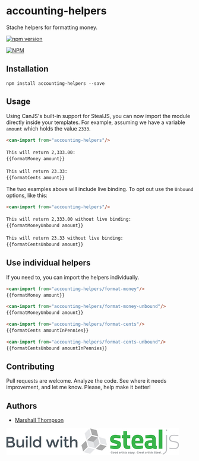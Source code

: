 # accounting-helpers
Stache helpers for formatting money.

[![npm version](https://badge.fury.io/js/accounting-helpers.svg)](https://badge.fury.io/js/accounting-helpers)

[![NPM](https://nodei.co/npm/accounting-helpers.png?downloads=true&downloadRank=true&stars=true)](https://nodei.co/npm/accounting-helpers/)

## Installation
```
npm install accounting-helpers --save
```

## Usage

Using CanJS's built-in support for StealJS, you can now import the module directly inside your templates.  For example, assuming we have a variable `amount` which holds the value `2333`.
```html
<can-import from="accounting-helpers"/>

This will return 2,333.00:
{{formatMoney amount}}

This will return 23.33:
{{formatCents amount}}
```

The two examples above will include live binding.  To opt out use the `Unbound` options, like this:
```html
<can-import from="accounting-helpers"/>

This will return 2,333.00 without live binding:
{{formatMoneyUnbound amount}}

This will return 23.33 without live binding:
{{formatCentsUnbound amount}}
```

## Use individual helpers
If you need to, you can import the helpers individually.

```html
<can-import from="accounting-helpers/format-money"/>
{{formatMoney amount}}
```

```html
<can-import from="accounting-helpers/format-money-unbound"/>
{{formatMoneyUnbound amount}}
```

```html
<can-import from="accounting-helpers/format-cents"/>
{{formatCents amountInPennies}}
```

```html
<can-import from="accounting-helpers/format-cents-unbound"/>
{{formatCentsUnbound amountInPennies}}
```

## Contributing
Pull requests are welcome. Analyze the code. See where it needs improvement, and let me know. Please, help make it better!

## Authors

- [Marshall Thompson](https://github.com/marshallswain)

[![Built with StealJS](./build-with-stealjs.jpg)](http://StealJS.com)
